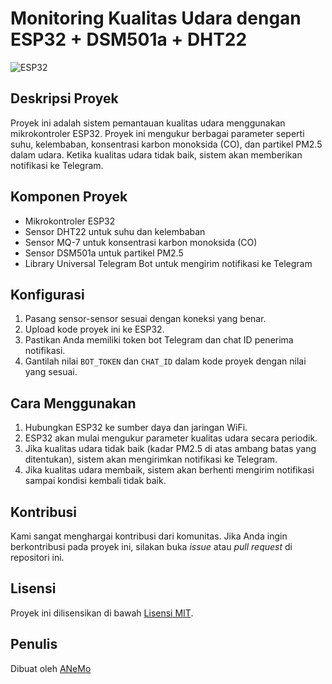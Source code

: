 # Monitoring Kualitas Udara dengan ESP32 + DSM501a + DHT22

![ESP32](https://github.com/Anemo27/Sistem_Monitoring_Udara/raw/master/images/esp32.jpg)

## Deskripsi Proyek
Proyek ini adalah sistem pemantauan kualitas udara menggunakan mikrokontroler ESP32. Proyek ini mengukur berbagai parameter seperti suhu, kelembaban, konsentrasi karbon monoksida (CO), dan partikel PM2.5 dalam udara. Ketika kualitas udara tidak baik, sistem akan memberikan notifikasi ke Telegram.

## Komponen Proyek
- Mikrokontroler ESP32
- Sensor DHT22 untuk suhu dan kelembaban
- Sensor MQ-7 untuk konsentrasi karbon monoksida (CO)
- Sensor DSM501a untuk partikel PM2.5
- Library Universal Telegram Bot untuk mengirim notifikasi ke Telegram

## Konfigurasi
1. Pasang sensor-sensor sesuai dengan koneksi yang benar.
2. Upload kode proyek ini ke ESP32.
3. Pastikan Anda memiliki token bot Telegram dan chat ID penerima notifikasi.
4. Gantilah nilai `BOT_TOKEN` dan `CHAT_ID` dalam kode proyek dengan nilai yang sesuai.

## Cara Menggunakan
1. Hubungkan ESP32 ke sumber daya dan jaringan WiFi.
2. ESP32 akan mulai mengukur parameter kualitas udara secara periodik.
3. Jika kualitas udara tidak baik (kadar PM2.5 di atas ambang batas yang ditentukan), sistem akan mengirimkan notifikasi ke Telegram.
4. Jika kualitas udara membaik, sistem akan berhenti mengirim notifikasi sampai kondisi kembali tidak baik.

## Kontribusi
Kami sangat menghargai kontribusi dari komunitas. Jika Anda ingin berkontribusi pada proyek ini, silakan buka *issue* atau *pull request* di repositori ini.

## Lisensi
Proyek ini dilisensikan di bawah [Lisensi MIT](LICENSE).

## Penulis
Dibuat oleh [ANeMo](https://github.com/Anemo27)

